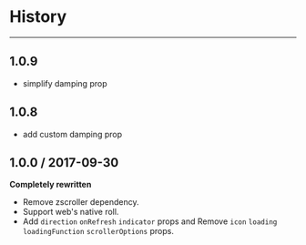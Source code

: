 # History
----

## 1.0.9

- simplify damping prop

## 1.0.8

- add custom damping prop

## 1.0.0 / 2017-09-30

**Completely rewritten**

- Remove zscroller dependency.
- Support web's native roll.
- Add `direction` `onRefresh` `indicator` props and Remove `icon` `loading` `loadingFunction` `scrollerOptions` props.